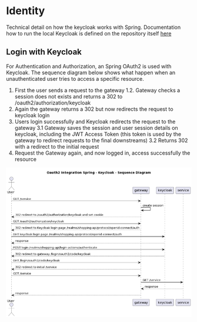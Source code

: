 # Identity

Technical detail on how the keycloak works with Spring. Documentation how to run the local Keycloak is defined on the repository itself [here](https://github.com/groot-mg/identity-service)

## Login with Keycloak

For Authentication and Authorization, an Spring OAuth2 is used with Keycloak. The sequence diagram below shows what happen when an unauthenticated user tries to access a specific resource.

1. First the user sends a request to the gateway
1.2. Gateway checks a session does not exists and returns a 302 to /oauth2/authorization/keycloak
2. Again the gateway returns a 302 but now redirects the request to keycloak login
3. Users login successfully and Keycloak redirects the request to the gateway
3.1 Gateway saves the session and user session details on keycloak, including the JWT Access Token (this token is used by the gateway to redirect requests to the final downstreams)
3.2 Returns 302 with a redirect to the initial request 
4. Request the Gateway again, and now logged in, access successfully the resource

<img src="./images/authentication.png" />